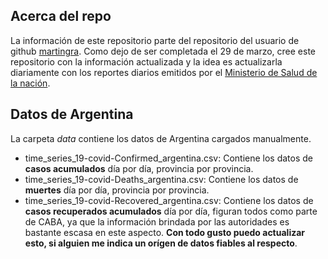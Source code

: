 ## Acerca del repo

La información de este repositorio parte del repositorio del usuario de github [martingra](https://github.com/martingra/COVID19Argentina). Como dejo de ser completada el 29 de marzo, cree este repositorio con la información actualizada y la idea es actualizarla diariamente con los reportes diarios emitidos por el [Ministerio de Salud de la nación](https://www.argentina.gob.ar/coronavirus/informe-diario).

##  Datos de Argentina

La carpeta _data_ contiene los datos de Argentina cargados manualmente.

+ time_series_19-covid-Confirmed_argentina.csv: Contiene los datos de **casos acumulados** día por día, provincia por provincia.
+ time_series_19-covid-Deaths_argentina.csv: Contiene los datos de **muertes** día por día, provincia por provincia.
+ time_series_19-covid-Recovered_argentina.csv: Contiene los datos de **casos recuperados acumulados** día por día, figuran todos como parte de CABA, ya que la información brindada por las autoridades es bastante escasa en este aspecto. **Con todo gusto puedo actualizar esto, si alguien me indica un orígen de datos fiables al respecto**.
